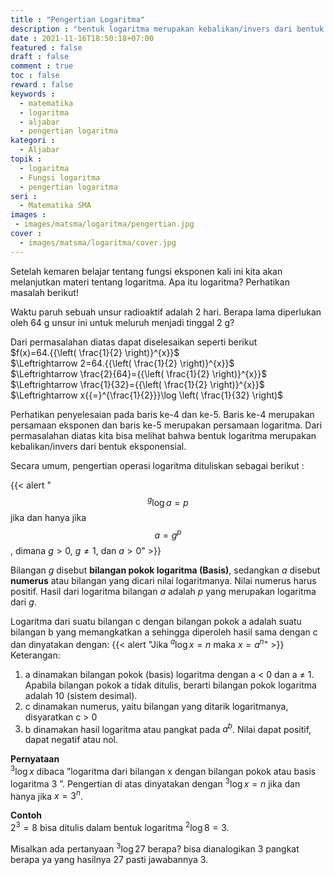 ```yaml
---
title : "Pengertian Logaritma"
description : "bentuk logaritma merupakan kebalikan/invers dari bentuk eksponensial"
date : 2021-11-16T18:50:18+07:00
featured : false
draft : false
comment : true
toc : false
reward : false
keywords : 
  - matematika
  - logaritma
  - aljabar
  - pengertian logaritma
kategori : 
  - Aljabar
topik :
  - logaritma
  - Fungsi logaritma
  - pengertian logaritma
seri : 
  - Matematika SMA
images : 
 - images/matsma/logaritma/pengertian.jpg
cover : 
  - images/matsma/logaritma/cover.jpg
---
```

Setelah kemaren belajar tentang fungsi eksponen kali ini kita akan melanjutkan materi tentang logaritma. Apa itu logaritma? Perhatikan masalah berikut!  

Waktu paruh sebuah unsur radioaktif adalah 2 hari. Berapa lama diperlukan oleh 64 g unsur ini untuk meluruh menjadi tinggal 2 g?

Dari permasalahan diatas dapat diselesaikan seperti berikut  
$f(x)=64.{{\left( \frac{1}{2} \right)}^{x}}$  
$\Leftrightarrow 2=64.{{\left( \frac{1}{2} \right)}^{x}}$  
$\Leftrightarrow \frac{2}{64}={{\left( \frac{1}{2} \right)}^{x}}$  
$\Leftrightarrow \frac{1}{32}={{\left( \frac{1}{2} \right)}^{x}}$  
$\Leftrightarrow x{{=}^{\frac{1}{2}}}\log \left( \frac{1}{32} \right)$  

Perhatikan penyelesaian pada baris ke-4 dan ke-5. Baris ke-4 merupakan persamaan eksponen dan baris ke-5 merupakan persamaan logaritma. Dari permasalahan diatas kita bisa melihat bahwa bentuk logaritma merupakan kebalikan/invers dari bentuk eksponensial.

Secara umum, pengertian operasi logaritma dituliskan sebagai berikut :

{{< alert "$${}^{g}\log a=p$$ jika dan hanya jika $$a={{g}^{p}}$$, dimana $g>0$, $g\ne 1$, dan $a>0$" >}}

Bilangan $g$ disebut **bilangan pokok logaritma (Basis)**, sedangkan $a$ disebut **numerus** atau bilangan yang dicari nilai logaritmanya. Nilai numerus harus positif. Hasil dari logaritma bilangan $a$ adalah $p$ yang merupakan logaritma dari $g$. 

Logaritma dari suatu bilangan c dengan bilangan pokok a adalah suatu bilangan b yang memangkatkan a sehingga diperoleh hasil sama dengan c dan dinyatakan dengan:
{{< alert "Jika ${}^{a}\log x=n$ maka $x={{a}^{n}}$" >}}
Keterangan:
 1. a dinamakan bilangan pokok (basis) logaritma dengan a < 0 dan a ≠ 1. Apabila bilangan pokok a tidak ditulis, berarti bilangan pokok logaritma adalah 10 (sistem desimal).
 2. c dinamakan numerus, yaitu bilangan yang ditarik logaritmanya, disyaratkan c > 0
 3. b dinamakan hasil logaritma atau pangkat pada $a^b$. Nilai dapat positif, dapat negatif atau nol.

**Pernyataan**  
$^3\log x$ dibaca ”logaritma dari bilangan x dengan bilangan pokok atau basis logaritma 3 ”. Pengertian di atas dinyatakan dengan $^3\log x = n$ jika dan hanya jika $x = 3^n$.

**Contoh**  
$2^3=8$ bisa ditulis dalam bentuk logaritma $^2\log 8=3$.

Misalkan ada pertanyaan $^3\log 27$ berapa? bisa dianalogikan 3 pangkat berapa ya yang hasilnya 27 pasti jawabannya 3.